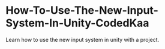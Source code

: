 # How-To-Use-The-New-Input-System-In-Unity-CodedKaa
Learn how to use the new input system in unity with a project.
